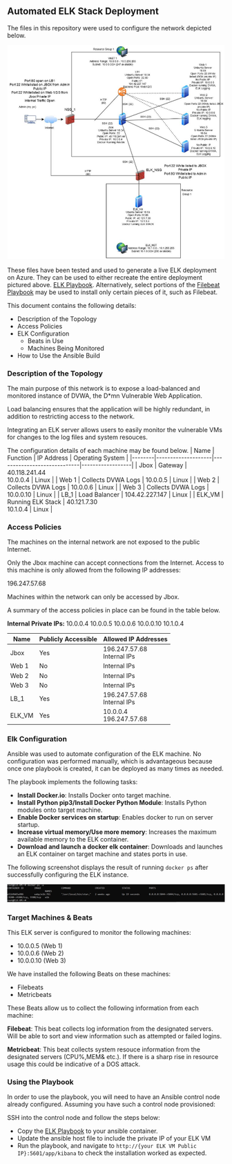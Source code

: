 ## Automated ELK Stack Deployment

The files in this repository were used to configure the network depicted below.

![alt text](https://raw.githubusercontent.com/gman223/gman223-UofT-Cybersec-Project1/main/Images/Network%20Map2.jpg "Network Map")

These files have been tested and used to generate a live ELK deployment on Azure. They can be used to either recreate the entire deployment pictured above. [ELK Playbook](https://github.com/gman223/gman223-UofT-Cybersec-Project1/blob/main/Files/elk-playbook.yml). Alternatively, select portions of the [Filebeat Playbook](https://github.com/gman223/gman223-UofT-Cybersec-Project1/blob/main/Files/filebeat-playbook.yml) may be used to install only certain pieces of it, such as Filebeat.

This document contains the following details:
- Description of the Topology
- Access Policies
- ELK Configuration
  - Beats in Use
  - Machines Being Monitored
- How to Use the Ansible Build


### Description of the Topology

The main purpose of this network is to expose a load-balanced and monitored instance of DVWA, the D*mn Vulnerable Web Application.

Load balancing ensures that the application will be highly redundant, in addition to restricting access to the network.

Integrating an ELK server allows users to easily monitor the vulnerable VMs for changes to the log files and system resouces.

The configuration details of each machine may be found below.
| Name   | Function           | IP Address                  | Operating System |
|--------|--------------------|-----------------------------|------------------|
| Jbox   | Gateway            | 40.118.241.44<br>10.0.0.4   | Linux            |
| Web 1  | Collects DVWA Logs | 10.0.0.5                    | Linux            |
| Web 2  | Collects DVWA Logs | 10.0.0.6                    | Linux            |
| Web 3  | Collects DVWA Logs | 10.0.0.10                   | Linux            |
| LB_1   | Load Balancer      | 104.42.227.147              | Linux            |
| ELK_VM | Running ELK Stack  | 40.121.7.30<br>10.1.0.4 | Linux            |

### Access Policies

The machines on the internal network are not exposed to the public Internet. 

Only the Jbox machine can accept connections from the Internet. Access to this machine is only allowed from the following IP addresses:

196.247.57.68

Machines within the network can only be accessed by Jbox.

A summary of the access policies in place can be found in the table below.

**Internal Private IPs:**
10.0.0.4
10.0.0.5
10.0.0.6
10.0.0.10
10.1.0.4

| Name   | Publicly Accessible | Allowed IP Addresses          |
|--------|---------------------|-------------------------------|
| Jbox   | Yes                 | 196.247.57.68<br>Internal IPs |
| Web 1  | No                  | Internal IPs                  |
| Web 2  | No                  | Internal IPs                  |
| Web 3  | No                  | Internal IPs                  |
| LB_1   | Yes                 | 196.247.57.68<br>Internal IPs |
| ELK_VM | Yes                 | 10.0.0.4 <br>196.247.57.68    |

### Elk Configuration

Ansible was used to automate configuration of the ELK machine. No configuration was performed manually, which is advantageous because once one playbook is created, it can be deployed as many times as needed.

The playbook implements the following tasks:
- **Install Docker.io**: Installs Docker onto target machine.
- **Install Python pip3/Install Docker Python Module**: Installs Python modules onto target machine.
- **Enable Docker services on startup**: Enables docker to run on server startup.
- **Increase virtual memory/Use more memory**: Increases the maximum available memory to the ELK container.
- **Download and launch a docker elk container**:  Downloads and launches an ELK container on target machine and states ports in use.

The following screenshot displays the result of running `docker ps` after successfully configuring the ELK instance.

![ELK Instance](https://github.com/gman223/gman223-UofT-Cybersec-Project1/blob/main/Images/elk-running.JPG)

### Target Machines & Beats
This ELK server is configured to monitor the following machines:
- 10.0.0.5 (Web 1)
- 10.0.0.6 (Web 2)
- 10.0.0.10 (Web 3)

We have installed the following Beats on these machines:
- Filebeats
- Metricbeats

These Beats allow us to collect the following information from each machine:

**Filebeat**: This beat collects log information from the designated servers. Will be able to sort and view information such as attempted or failed logins.

**Metricbeat**: This beat collects system resouce information from the designated servers (CPU%,MEM& etc.). If there is a sharp rise in resource usage this could be indicative of a DOS attack.

### Using the Playbook
In order to use the playbook, you will need to have an Ansible control node already configured. Assuming you have such a control node provisioned: 

SSH into the control node and follow the steps below:
- Copy the [ELK Playbook](https://github.com/gman223/gman223-UofT-Cybersec-Project1/blob/main/Files/elk-playbook.yml) to your ansible container.
- Update the ansible host file to include the private IP of your ELK VM
- Run the playbook, and navigate to `http://{your ELK VM Public IP}:5601/app/kibana` to check the installation worked as expected.


